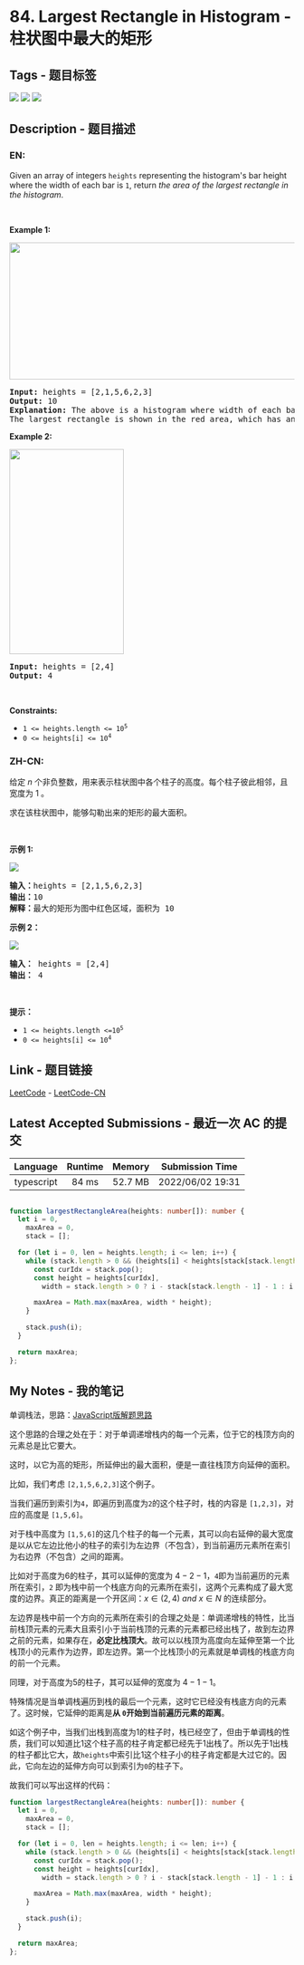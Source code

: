 
# 84. Largest Rectangle in Histogram - 柱状图中最大的矩形

## Tags - 题目标签

 <img src="https://img.shields.io/badge/Stack-栈-blue.svg">   <img src="https://img.shields.io/badge/Array-数组-blue.svg">   <img src="https://img.shields.io/badge/Monotonic Stack-单调栈-blue.svg">  


## Description - 题目描述

### EN:
<p>Given an array of integers <code>heights</code> representing the histogram&#39;s bar height where the width of each bar is <code>1</code>, return <em>the area of the largest rectangle in the histogram</em>.</p>

<p>&nbsp;</p>
<p><strong>Example 1:</strong></p>
<img alt="" src="https://assets.leetcode.com/uploads/2021/01/04/histogram.jpg" style="width: 522px; height: 242px;" />
<pre>
<strong>Input:</strong> heights = [2,1,5,6,2,3]
<strong>Output:</strong> 10
<strong>Explanation:</strong> The above is a histogram where width of each bar is 1.
The largest rectangle is shown in the red area, which has an area = 10 units.
</pre>

<p><strong>Example 2:</strong></p>
<img alt="" src="https://assets.leetcode.com/uploads/2021/01/04/histogram-1.jpg" style="width: 202px; height: 362px;" />
<pre>
<strong>Input:</strong> heights = [2,4]
<strong>Output:</strong> 4
</pre>

<p>&nbsp;</p>
<p><strong>Constraints:</strong></p>

<ul>
	<li><code>1 &lt;= heights.length &lt;= 10<sup>5</sup></code></li>
	<li><code>0 &lt;= heights[i] &lt;= 10<sup>4</sup></code></li>
</ul>


### ZH-CN:
<p>给定 <em>n</em> 个非负整数，用来表示柱状图中各个柱子的高度。每个柱子彼此相邻，且宽度为 1 。</p>

<p>求在该柱状图中，能够勾勒出来的矩形的最大面积。</p>

<p> </p>

<p><strong>示例 1:</strong></p>

<p><img src="https://assets.leetcode.com/uploads/2021/01/04/histogram.jpg" /></p>

<pre>
<strong>输入：</strong>heights = [2,1,5,6,2,3]
<strong>输出：</strong>10
<strong>解释：</strong>最大的矩形为图中红色区域，面积为 10
</pre>

<p><strong>示例 2：</strong></p>

<p><img src="https://assets.leetcode.com/uploads/2021/01/04/histogram-1.jpg" /></p>

<pre>
<strong>输入：</strong> heights = [2,4]
<b>输出：</b> 4</pre>

<p> </p>

<p><strong>提示：</strong></p>

<ul>
	<li><code>1 <= heights.length <=10<sup>5</sup></code></li>
	<li><code>0 <= heights[i] <= 10<sup>4</sup></code></li>
</ul>



## Link - 题目链接

[LeetCode](https://leetcode.com/problems/largest-rectangle-in-histogram/description/)  -  [LeetCode-CN](https://leetcode.cn/problems/largest-rectangle-in-histogram/description/)
## Latest Accepted Submissions - 最近一次 AC 的提交


| Language | Runtime | Memory | Submission Time |
|:---:|:---:|:---:|:---:|
| typescript  | 84 ms | 52.7 MB | 2022/06/02 19:31 |

```typescript

function largestRectangleArea(heights: number[]): number {
  let i = 0,
    maxArea = 0,
    stack = [];

  for (let i = 0, len = heights.length; i <= len; i++) {
    while (stack.length > 0 && (heights[i] < heights[stack[stack.length - 1]] || i === len)) {
      const curIdx = stack.pop();
      const height = heights[curIdx],
        width = stack.length > 0 ? i - stack[stack.length - 1] - 1 : i;

      maxArea = Math.max(maxArea, width * height);
    }

    stack.push(i);
  }

  return maxArea;
};

```
## My Notes - 我的笔记


单调栈法，思路：[JavaScript版解题思路](https://leetcode.cn/problems/largest-rectangle-in-histogram/solution/javascriptban-jie-ti-si-lu-by-ityou-o-znkf/)

这个思路的合理之处在于：对于单调递增栈内的每一个元素，位于它的栈顶方向的元素总是比它要大。

这时，以它为高的矩形，所延伸出的最大面积，便是一直往栈顶方向延伸的面积。

比如，我们考虑 `[2,1,5,6,2,3]`这个例子。

当我们遍历到索引为`4`，即遍历到高度为`2`的这个柱子时，栈的内容是 `[1,2,3]`，对应的高度是 `[1,5,6]`。

对于栈中高度为 `[1,5,6]`的这几个柱子的每一个元素，其可以向右延伸的最大宽度是以从它左边比他小的柱子的索引为左边界（不包含），到当前遍历元素所在索引为右边界（不包含）之间的距离。

比如对于高度为$6$的柱子，其可以延伸的宽度为 $4 - 2 - 1$，`4`即为当前遍历的元素所在索引，`2` 即为栈中前一个栈底方向的元素所在索引，这两个元素构成了最大宽度的边界。真正的距离是一个开区间：$x \in (2,4) \ and \ x \in N$ 的连续部分。

左边界是栈中前一个方向的元素所在索引的合理之处是：单调递增栈的特性，比当前栈顶元素的元素大且索引小于当前栈顶的元素的元素都已经出栈了，故到左边界之前的元素，如果存在，**必定比栈顶大**。故可以以栈顶为高度向左延伸至第一个比栈顶小的元素作为边界，即左边界。第一个比栈顶小的元素就是单调栈的栈底方向的前一个元素。

同理，对于高度为$5$的柱子，其可以延伸的宽度为 $4 - 1 - 1$。

特殊情况是当单调栈遍历到栈的最后一个元素，这时它已经没有栈底方向的元素了。这时候，它延伸的距离是**从 `0`开始到当前遍历元素的距离**。

如这个例子中，当我们出栈到高度为$1$的柱子时，栈已经空了，但由于单调栈的性质，我们可以知道比$1$这个柱子高的柱子肯定都已经先于$1$出栈了。所以先于$1$出栈的柱子都比它大，故`heights`中索引比$1$这个柱子小的柱子肯定都是大过它的。因此，它向左边的延伸方向可以到索引为`0`的柱子下。

故我们可以写出这样的代码：

```typescript
function largestRectangleArea(heights: number[]): number {
  let i = 0,
    maxArea = 0,
    stack = [];

  for (let i = 0, len = heights.length; i <= len; i++) {
    while (stack.length > 0 && (heights[i] < heights[stack[stack.length - 1]] || i === len)) {
      const curIdx = stack.pop();
      const height = heights[curIdx],
        width = stack.length > 0 ? i - stack[stack.length - 1] - 1 : i;

      maxArea = Math.max(maxArea, width * height);
    }

    stack.push(i);
  }

  return maxArea;
};
```


